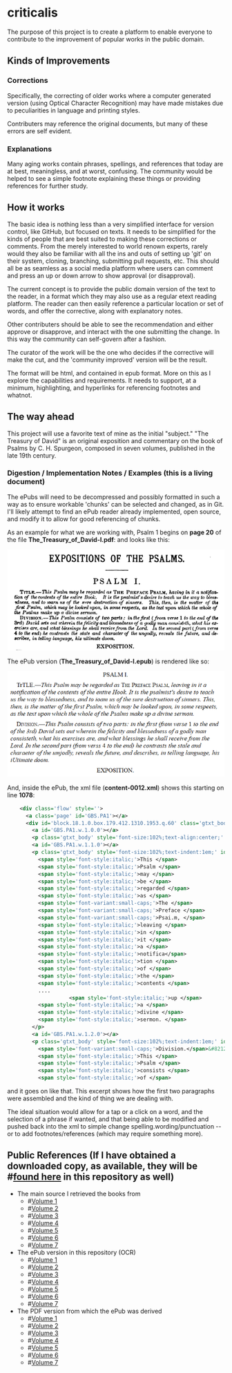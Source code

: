 # criticalis
The purpose of this project is to create a platform to enable everyone to contribute to the improvement of popular works in the public domain. 

## Kinds of Improvements
### Corrections
Specifically, the correcting of older works where a computer generated version (using Optical Character Recognition) may have made mistakes due to peculiarities in language and printing styles.

Contributers may reference the original documents, but many of these errors are self evident.

### Explanations
Many aging works contain phrases, spellings, and references that today are at best, meaningless, and at worst, confusing. The community would be helped to see a simple footnote explaining these things or providing references for further study.

## How it works
The basic idea is nothing less than a very simplified interface for version control, like GitHub, but focused on texts. It needs to be simplified for the kinds of people that are best suited to making these corrections or comments. From the merely interested to world renown experts, rarely would they also be familiar with all the ins and outs of setting up 'git' on their system, cloning, branching, submitting pull requests, etc. This should all be as seamless as a social media platform where users can comment and press an up or down arrow to show approval (or disapproval).

The current concept is to provide the public domain version of the text to the reader, in a format which they may also use as a regular etext reading platform. The reader can then easily reference a particular location or set of words, and offer the corrective, along with explanatory notes. 

Other contributers should be able to see the recommendation and either approve or disapprove, and interact with the one submitting the change. In this way the community can self-govern after a fashion.

The curator of the work will be the one who decides if the corrective will make the cut, and the 'community improved' version will be the result.

The format will be html, and contained in epub format. More on this as I explore the capabilities and requirements.
    It needs to support, at a minimum, highlighting, and hyperlinks for referencing footnotes and whatnot.

## The way ahead
This project will use a favorite text of mine as the initial "subject." "The Treasury of David" is an original exposition and commentary on the book of Psalms by C. H. Spurgeon, composed in seven volumes, published in the late 19th century.

### Digestion / Implementation Notes / Examples (this is a living document)
The ePubs will need to be decompressed and possibly formatted in such a way as to ensure workable 'chunks' can be selected and changed, as in Git. I'll likely attempt to find an ePub reader already implemented, open source, and modify it to allow for good referencing of chunks. 

As an example for what we are working with, Psalm 1 begins on **page 20** of the file **The_Treasury_of_David-I.pdf**: and looks like this:

<img src="images/example1.PNG?raw=true" width="600" alt="example-pdf-1"/>

The ePub version (**The_Treasury_of_David-I.epub**) is rendered like so: 

<img src="images/example2.PNG?raw=true" width="600" alt="example-ePub-1"/>

And, inside the ePub, the xml file (**content-0012.xml**) shows this starting on line **1078**:


```xml
    <div class='flow' style=''>
      <a class='page' id='GBS.PA1'></a>
      <div id='block.18.1.0.box.179.412.1310.1953.q.60' class='gtxt_body'>
        <a id='GBS.PA1.w.1.0.0'></a>
        <p class='gtxt_body' style='font-size:102%;text-align:center;' id='para.18.1.0.box.693.412.296.38.q.60'>PSALM I.</p>
        <a id='GBS.PA1.w.1.1.0'></a>
        <p class='gtxt_body' style='font-size:102%;text-indent:1em;' id='para.18.1.1.box.192.485.1294.163.q.60'>TrTLE.&#8212;
          <span style='font-style:italic;'>This </span>
          <span style='font-style:italic;'>Psalm </span>
          <span style='font-style:italic;'>may </span>
          <span style='font-style:italic;'>be </span>
          <span style='font-style:italic;'>regarded </span>
          <span style='font-style:italic;'>as </span>
          <span style='font-variant:small-caps;'>The </span>
          <span style='font-variant:small-caps;'>Preface </span>
          <span style='font-variant:small-caps;'>Psai.m, </span>
          <span style='font-style:italic;'>leaving </span>
          <span style='font-style:italic;'>in </span>
          <span style='font-style:italic;'>it </span>
          <span style='font-style:italic;'>a </span>
          <span style='font-style:italic;'>notifica</span>
          <span style='font-style:italic;'>tion </span>
          <span style='font-style:italic;'>of </span>
          <span style='font-style:italic;'>the </span>
          <span style='font-style:italic;'>contents </span>
          ....
                    <span style='font-style:italic;'>up </span>
          <span style='font-style:italic;'>a </span>
          <span style='font-style:italic;'>divine </span>
          <span style='font-style:italic;'>sermon. </span>
        </p>
        <a id='GBS.PA1.w.1.2.0'></a>
        <p class='gtxt_body' style='font-size:102%;text-indent:1em;' id='para.18.1.2.box.192.650.1294.164.q.60'>
          <span style='font-variant:small-caps;'>Division.</span>&#8212;
          <span style='font-style:italic;'>This </span>
          <span style='font-style:italic;'>Psalm </span>
          <span style='font-style:italic;'>consists </span>
          <span style='font-style:italic;'>of </span>
```

and it goes on like that. This excerpt shows how the first two paragraphs were assembled and the kind of thing we are dealing with.

The ideal situation would allow for a tap or a click on a word, and the selection of a phrase if wanted, and that being able to be modified and pushed back into the xml to simple change spelling.wording/punctuation -- or to add footnotes/references (which may require something more).


## Public References (If I have obtained a downloaded copy, as available, they will be #[found here]() in this repository as well)
- The main source I retrieved the books from
    - #[Volume 1](https://books.google.com/books?id=XRZVAAAAYAAJ)
    - #[Volume 2](https://books.google.com/books?id=JeFJAAAAMAAJ)
    - #[Volume 3](https://books.google.com/books?id=bF4VAAAAYAAJ)
    - #[Volume 4](https://books.google.com/books?id=XdFJAAAAMAAJ)
    - #[Volume 5](https://books.google.com/books?id=jYcXAAAAYAAJ)
    - #[Volume 6](https://books.google.com/books?id=BtJJAAAAMAAJ)
    - #[Volume 7](https://books.google.com/books?id=s0EJAQAAIAAJ)
- The ePub version in this repository (OCR)
    - #[Volume 1](sources/The_Treasury_of_David-I.epub)
    - #[Volume 2](sources/The_Treasury_of_David-II.epub)
    - #[Volume 3](sources/The_Treasury_of_David-III.epub)
    - #[Volume 4](sources/The_Treasury_of_David-IV.epub)
    - #[Volume 5](sources/The_Treasury_of_David-V.epub)
    - #[Volume 6](sources/The_Treasury_of_David-VI.epub)
    - #[Volume 7](sources/The_Treasury_of_David-VII.epub)
- The PDF version from which the ePub was derived 
    - #[Volume 1](sources/The_Treasury_of_David-I.pdf)
    - #[Volume 2](sources/The_Treasury_of_David-II.pdf)
    - #[Volume 3](sources/The_Treasury_of_David-III.pdf)
    - #[Volume 4](sources/The_Treasury_of_David-IV.pdf)
    - #[Volume 5](sources/The_Treasury_of_David-V.pdf)
    - #[Volume 6](sources/The_Treasury_of_David-VI.pdf)
    - #[Volume 7](sources/The_Treasury_of_David-VII.pdf)


